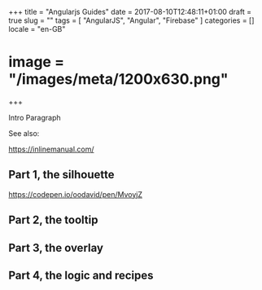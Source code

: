+++
title = "Angularjs Guides"
date = 2017-08-10T12:48:11+01:00
draft = true
slug = ""
tags = [ "AngularJS", "Angular", "Firebase" ]
categories = []
locale = "en-GB"
# image = "/images/meta/1200x630.png"
+++

Intro Paragraph

<!--more-->

See also:

https://inlinemanual.com/

## Part 1, the silhouette

https://codepen.io/oodavid/pen/MvoyjZ

## Part 2, the tooltip

## Part 3, the overlay

## Part 4, the logic and recipes
